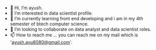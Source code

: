 - 👋 Hi, I’m ayush.
- 👀 I’m interested in data scientist profile.
- 🌱 I’m currently learning front end developing and i am in my 4th semester of btech computer science.
- 💞️ I’m looking to collaborate on data analyst and data scientist roles.
- 📫 How to reach me ... you can reach me on my mail which is 'ayush.ayu8080@gmail.com'.

<!---
ayush1973/ayush1973 is a ✨ special ✨ repository because its `README.md` (this file) appears on your GitHub profile.
You can click the Preview link to take a look at your changes.
--->
